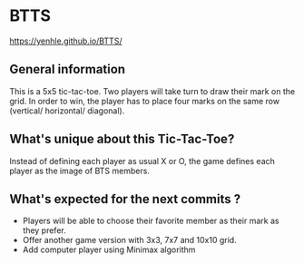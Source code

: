 # BTTS
https://yenhle.github.io/BTTS/
## General information
This is a 5x5 tic-tac-toe. Two players will take turn to draw their mark on the grid. In order to win, the player has to place four marks on the same row (vertical/ horizontal/ diagonal). 

## What's unique about this Tic-Tac-Toe? 
Instead of defining each player as usual X or O, the game defines each player as the image of BTS members.

## What's expected for the next commits ?
- Players will be able to choose their favorite member as their mark as they prefer. 
- Offer another game version with 3x3, 7x7 and 10x10 grid.
- Add computer player using Minimax algorithm 
